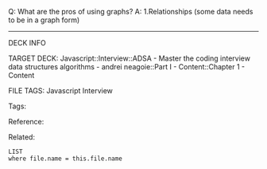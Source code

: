 Q: What are the pros of using graphs?
A: 1.Relationships (some data needs to be in a graph form)
<!--ID: 1690026322275-->

---

DECK INFO

TARGET DECK: Javascript::Interview::ADSA - Master the coding interview data structures algorithms - andrei neagoie::Part I - Content::Chapter 1 - Content

FILE TAGS: Javascript Interview

Tags:

Reference:

Related:

```dataview
LIST
where file.name = this.file.name
```
